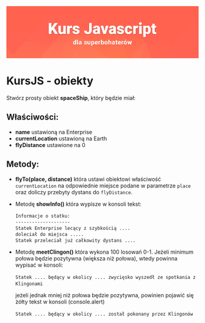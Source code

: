 ![](../../../kursjs.png)

# KursJS - obiekty
Stwórz prosty obiekt **spaceShip**, który będzie miał:

## Właściwości:
- **name** ustawioną na Enterprise
- **currentLocation** ustawioną na Earth
- **flyDistance** ustawione na 0

## Metody:
- **flyTo(place, distance)** która ustawi obiektowi właściwość `currentLocation` na odpowiednie miejsce podane w parametrze `place` oraz doliczy przebyty dystans do `flyDistance`.

- Metodę **showInfo()** która wypisze w konsoli tekst:

    ```
    Informacje o statku:
    --------------------
    Statek Enterprise lecący z szybkością ....
    doleciał do miejsca .....
    Statek przeleciał już całkowity dystans ....
    ```

- Metodę **meetClingon()** która wykona 100 losowań 0-1. Jeżeli minimum połowa będzie pozytywna (większa niż połowa), wtedy powinna wypisać w konsoli:

    ```Statek .... będący w okolicy .... zwycięsko wyszedł ze spotkania z Klingonami```

    jeżeli jednak mniej niż połowa będzie pozytywna, powinien pojawić się żółty tekst w konsoli (console.alert)

    ```Statek .... będący w okolicy .... został pokonany przez Klingonów```